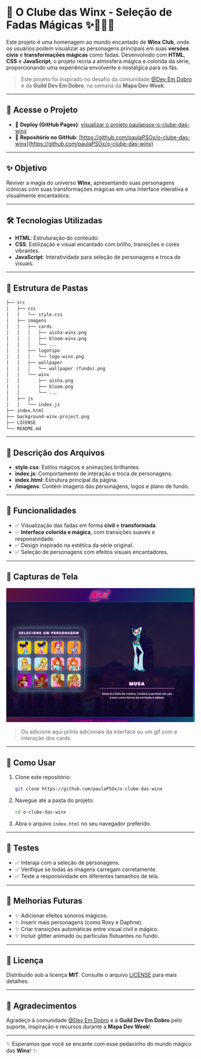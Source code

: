 # 🌟 O Clube das Winx - Seleção de Fadas Mágicas ✨🧚‍♀️🌈

Este projeto é uma homenagem ao mundo encantado de **Winx Club**, onde os usuários podem visualizar as personagens principais em suas **versões civis** e **transformações mágicas** como fadas. Desenvolvido com **HTML**, **CSS** e **JavaScript**, o projeto recria a atmosfera mágica e colorida da série, proporcionando uma experiência envolvente e nostálgica para os fãs.

> Este projeto foi inspirado no desafio da comunidade [@Dev Em Dobro](https://github.com/devemdobro) e da **Guild Dev Em Dobro**, na semana da **Mapa Dev Week**.

---

## 📌 Acesse o Projeto

- 🔗 **Deploy (GitHub Pages)**: [visualizar o projeto paulapsox-o-clube-das-winx](https://paulapsox.github.io/o-clube-das-winx/)
- 📁 **Repositório no GitHub**: [https://github.com/paulaPSOx/o-clube-das-winx](https://github.com/paulaPSOx/o-clube-das-winx)

---

## ✨ Objetivo

Reviver a magia do universo **Winx**, apresentando suas personagens icônicas com suas transformações mágicas em uma interface interativa e visualmente encantadora.

---

## 🛠️ Tecnologias Utilizadas

- **HTML**: Estruturação do conteúdo.
- **CSS**: Estilização e visual encantado com brilho, transições e cores vibrantes.
- **JavaScript**: Interatividade para seleção de personagens e troca de visuais.

---

## 📁 Estrutura de Pastas

```
├── src
│   ├── css
│   │   └── style.css
│   ├── imagens
│   │   ├── cards
│   │   │   ├── aisha-winx.png
│   │   │   ├── bloom-winx.png
│   │   │   └── ...
│   │   ├── logotipo
│   │   │   └── logo-winx.png
│   │   ├── wallpaper
│   │   │   └── wallpaper (fundo).png
│   │   └── winx
│   │       ├── aisha.png
│   │       ├── bloom.png
│   │       └── ...
│   ├── js
│   │   └── index.js
├── index.html
├── background-winx-project.png
├── LICENSE
└── README.md
```

---

## 📄 Descrição dos Arquivos

- **style.css**: Estilos mágicos e animações brilhantes.
- **index.js**: Comportamento de interação e troca de personagens.
- **index.html**: Estrutura principal da página.
- **/imagens**: Contém imagens das personagens, logos e plano de fundo.

---

## 🌟 Funcionalidades

- ✅ Visualização das fadas em forma **civil** e **transformada**.
- ✅ **Interface colorida e mágica**, com transições suaves e responsividade.
- ✅ Design inspirado na estética da série original.
- ✅ Seleção de personagens com efeitos visuais encantadores.

---

## 📸 Capturas de Tela

![Preview do Projeto](./background-winx-project.png)

> Ou adicione aqui prints adicionais da interface ou um gif com a interação dos cards.

---

## 🚀 Como Usar

1. Clone este repositório:
   ```bash
   git clone https://github.com/paulaPSOx/o-clube-das-winx
   ```

2. Navegue até a pasta do projeto:
   ```bash
   cd o-clube-das-winx
   ```

3. Abra o arquivo `index.html` no seu navegador preferido.

---

## 🧪 Testes

- ✅ Interaja com a seleção de personagens.
- ✅ Verifique se todas as imagens carregam corretamente.
- ✅ Teste a responsividade em diferentes tamanhos de tela.

---

## 🧚 Melhorias Futuras

- ✨ Adicionar efeitos sonoros mágicos.
- ✨ Inserir mais personagens (como Roxy e Daphne).
- ✨ Criar transições automáticas entre visual civil e mágico.
- ✨ Incluir glitter animado ou partículas flutuantes no fundo.

---

## 📝 Licença

Distribuído sob a licença **MIT**. Consulte o arquivo [LICENSE](./LICENSE) para mais detalhes.

---

## 🙏 Agradecimentos

Agradeço à comunidade [@Dev Em Dobro](https://github.com/devemdobro) e à **Guild Dev Em Dobro** pelo suporte, inspiração e recursos durante a **Mapa Dev Week**!

---

✨ Esperamos que você se encante com esse pedacinho do mundo mágico das **Winx**! ✨
